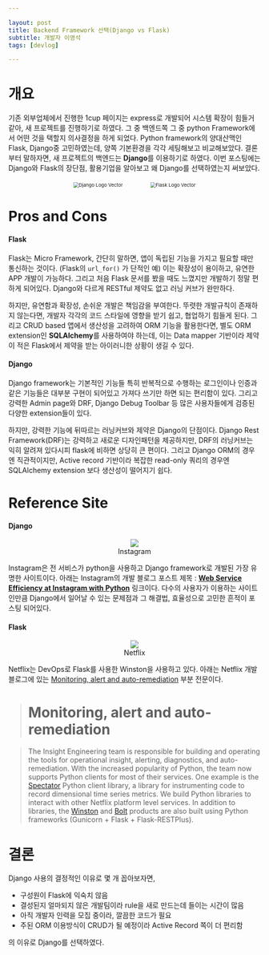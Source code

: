 ```yaml
---

layout: post
title: Backend Framework 선택(Django vs Flask)
subtitle: 개발자 이영석
tags: [devlog]

---
```


# 개요

기존 외부업체에서 진행한 1cup 페이지는 express로 개발되어 시스템 확장이 힘들거같아, 새 프로젝트를 진행하기로 하였다. 그 중 백엔드쪽 그 중 python Framework에서 어떤 것을 택할지 의사결정을 하게 되었다. Python framework의 양대산맥인 Flask, Django중 고민하였는데, 양쪽 기본환경을 각각 세팅해보고 비교해보았다. 결론부터 말하자면, 새 프로젝트의 백엔드는 **Django**를 이용하기로 하였다. 이번 포스팅에는 Django와 Flask의 장단점, 활용기업을 알아보고 왜 Django를 선택하였는지 써보았다.



<center><img src="https://seeklogo.com/images/D/django-logo-F46C1DD95E-seeklogo.com.png" alt="Django Logo Vector" style="zoom: 67%;" />&nbsp;&nbsp;&nbsp;&nbsp;&nbsp;&nbsp;&nbsp;&nbsp;&nbsp;&nbsp;&nbsp;&nbsp;&nbsp;&nbsp;<img src="https://seeklogo.com/images/F/flask-logo-44C507ABB7-seeklogo.com.png" alt="Flask Logo Vector" style="zoom: 67%;" /> 
</center>




# Pros and Cons

#### Flask

Flask는 Micro Framework, 간단히 말하면, 앱이 독립된 기능을 가지고 필요할 때만 통신하는 것이다. (Flask의 ``url_for()`` 가 단적인 예) 이는 확장성이 용이하고, 유연한 APP 개발이 가능하다. 그리고 처음 Flask 문서를 봤을 때도 느꼈지만 개발하기 정말 편하게 되어있다. Django와 다르게 RESTful 제약도 없고 러닝 커브가 완만하다.

하지만, 유연함과 확장성, 손쉬운 개발은 책임감을 부여한다. 뚜렷한 개발규칙이 존재하지 않는다면, 개발자 각각의 코드 스타일에 영향을 받기 쉽고, 협업하기 힘들게 된다. 그리고 CRUD based 앱에서 생산성을 고려하여 ORM 기능을 활용한다면, 별도 ORM extension인 **SQLAlchemy**를 사용하여야 하는데, 이는 Data mapper 기반이라 제약이 적은 Flask에서 제약을 받는 아이러니한 상황이 생길 수 있다.

 

#### Django

Django framework는 기본적인 기능들 특히 반복적으로 수행하는 로그인이나 인증과 같은 기능들은 대부분 구현이 되어있고 가져다 쓰기만 하면 되는 편리함이 있다. 그리고 강력한 Admin page와 DRF, Django Debug Toolbar 등 많은 사용자들에게 검증된 다양한 extension들이 있다. 

하지만, 강력한 기능에 뒤따르는 러닝커브와 제약은 Django의 단점이다. Django Rest Framework(DRF)는 강력하고 새로운 디자인패턴을 제공하지만, DRF의 러닝커브는 익히 알려져 있다시피 flask에 비하면 상당히 큰 편이다. 그리고 Django ORM의 경우엔 직관적이지만, Active record 기반이라 복잡한 read-only 쿼리의 경우엔 SQLAlchemy extension 보다 생산성이 떨어지기 쉽다.





# Reference Site

#### Django



<center><img src="https://www.instagram.com/static/images/ico/favicon-192.png/68d99ba29cc8.png"/></center>

<center>Instagram</center>

Instagram은 전 서비스가 python을 사용하고 Django framework로 개발된 가장 유명한 사이트이다. 아래는 Instagram의 개발 블로그 포스트 제목 : **[Web Service Efficiency at Instagram with Python](https://instagram-engineering.com/web-service-efficiency-at-instagram-with-python-4976d078e366)** 링크이다. 다수의 사용자가 이용하는 사이트인만큼 Django에서 일어날 수 있는 문제점과 그 해결법, 효율성으로 고민한 흔적이 포스팅 되어있다.

 

#### Flask

<center><img src="https://upload.wikimedia.org/wikipedia/commons/thumb/6/69/Netflix_logo.svg/200px-Netflix_logo.svg.png"/></center>

<center>Netflix</center>

Netflix는 DevOps로 Flask를 사용한 Winston을 사용하고 있다. 아래는 Netflix 개발 블로그에 있는 [Monitoring, alert and auto-remediation](https://netflixtechblog.com/python-at-netflix-bba45dae649e) 부분 전문이다.

> # Monitoring, alert and auto-remediation

> The Insight Engineering team is responsible for building and operating the tools for operational insight, alerting, diagnostics, and auto-remediation. With the increased popularity of Python, the team now supports Python clients for most of their services. One example is the [Spectator](https://github.com/Netflix/spectator-py) Python client library, a library for instrumenting code to record dimensional time series metrics. We build Python libraries to interact with other Netflix platform level services. In addition to libraries, the [Winston](https://medium.com/netflix-techblog/introducing-winston-event-driven-diagnostic-and-remediation-platform-46ce39aa81cc) and [Bolt](https://medium.com/netflix-techblog/introducing-bolt-on-instance-diagnostic-and-remediation-platform-176651b55505) products are also built using Python frameworks (Gunicorn + Flask + Flask-RESTPlus).
>





# 결론

Django 사용의 결정적인 이유로 몇 개 꼽아보자면, 

- 구성원이 Flask에 익숙치 않음
- 결성된지 얼마되지 않은 개발팀이라 rule을 새로 만드는데 들이는 시간이 많음
- 아직 개발자 인력을 모집 중이라, 깔끔한 코드가 필요
- 주된 ORM 이용방식이 CRUD가 될 예정이라 Active Record 쪽이 더 편리함

의 이유로 Django를 선택하였다.

